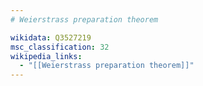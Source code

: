 ```yaml
---
# Weierstrass preparation theorem

wikidata: Q3527219
msc_classification: 32
wikipedia_links:
  - "[[Weierstrass preparation theorem]]"
---
```

